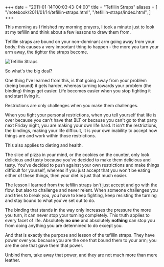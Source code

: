 +++
date = "2011-01-14T00:03:43-04:00"
title = "Tefillin Straps"
aliases = [
  "/notebook/2011/01/14/tefillin-straps.html",
  "/tefillin-straps/index.html",
]
+++

This morning as I finished my morning prayers, I took a minute just to look at my tefillin and think about a few lessons to draw them from.

Tefillin straps are bound on your non-dominant arm going away from your body; this causes a very important thing to happen - the more you turn your arm away, the tighter the straps become.

![Tefillin Straps](http://farm6.staticflickr.com/5206/5349179036_ba01dc79e4_z.jpg)

So what's the big deal?

One thing I've learned from this, is that going away from your problem (being bound) it gets harder, whereas turning towards your problem (the binding) things get easier. Life becomes easier when you stop fighting it and start living it.

Restrictions are only challenges when you make them challenges.

When you fight your personal restrictions, when you tell yourself that life is over because you can't have that BLT or because you can't go to that party next Friday night, you are making your own life hard. It isn't the restrictions, the bindings, making your life difficult, it is your own inability to accept how things are and work within those restrictions.

This also applies to dieting and health.

The slice of pizza in your mind, or the cookies on the counter, only look delicious and tasty because you've decided to make them delicious and tasty. You've decided to push against your own restrictions and make things difficult for yourself, whereas if you just accept that you won't be eating either of these things, then your diet is just that much easier.

The lesson I learned from the tefillin straps isn't just accept and go with the flow, but also to challenge and never relent. When someone challenges you and tries to break you, you have to keep fighting, keep resisting the turning and stay bound to what you've set out to do.

The binding that stands in the way only increases the pressure the more you turn, it can never stop your turning completely. This truth applies to every facet of life. Absolutely **no one** and absolutely **nothing** can stop you from doing anything you are determined to do except you.

And that is exactly the purpose and lesson of the tefillin straps. They have power over you because you are the one that bound them to your arm; you are the one that gave them that power.

Unbind them, take away that power, and they are not much more than mere leather.

